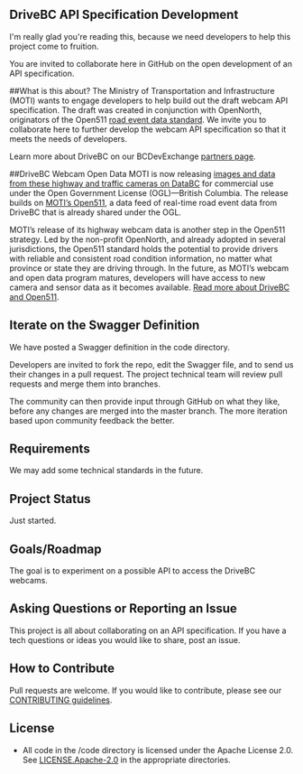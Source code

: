 
## DriveBC API Specification Development


I'm really glad you're reading this, because we need developers to help this project come to fruition.

You are invited to collaborate here in GitHub on the open development of an API specification.
  
##What is this about?
The Ministry of Transportation and Infrastructure (MOTI) wants to engage developers to help build out the draft webcam API specification.
The draft was created in conjunction with OpenNorth, originators of the Open511 [road event data standard](http://www.open511.org/). 
We invite you to collaborate here to further develop the webcam API specification so that it meets the needs of developers.

Learn more about DriveBC on our BCDevExchange [partners page](https://bcdevexchange.org/programs/Open511-DriveBC). 

##DriveBC Webcam Open Data
MOTI is now releasing [images and data from these highway and traffic cameras on DataBC](https://catalogue.data.gov.bc.ca/dataset/bc-highway-cams) for commercial use under the Open Government License (OGL)—British Columbia. The release builds on [MOTI’s Open511](http://catalogue.data.gov.bc.ca/dataset/open511-drivebc-api), a data feed of real-time road event data from DriveBC that is already shared under the OGL.

MOTI’s release of its highway webcam data is another step in the Open511 strategy. Led by the non-profit OpenNorth, and already adopted in several jurisdictions, the Open511 standard holds the potential to provide drivers with reliable and consistent road condition information, no matter what province or state they are driving through.  In the future, as MOTI’s webcam and open data program matures, developers will have access to new camera and sensor data as it becomes available. [Read more about DriveBC and Open511](http://blog.data.gov.bc.ca/2015/10/the-road-to-innovation-is-drivebcs-open511/).

## Iterate on the Swagger Definition
We have posted a Swagger definition in the code directory.

Developers are invited to fork the repo, edit the Swagger file, and to send us their changes in a pull request.
The project technical team will review pull requests and merge them into branches. 

The community can then provide input through GitHub on what they like, before any changes are merged into the master branch.
The more iteration based upon community feedback the better.


## Requirements
We may add some technical standards in the future.

## Project Status
Just started.

## Goals/Roadmap
The goal is to experiment on a possible API to access the DriveBC webcams.

## Asking Questions or Reporting an Issue
This project is all about collaborating on an API specification. If you have a tech questions or ideas you would like to share, post an issue.


## How to Contribute
Pull requests are welcome. If you would like to contribute, please see our [CONTRIBUTING guidelines](https://github.com/bcgov/drivebc-webcam-api/blob/master/CONTRIBUTING.md).

## License

- All code in the /code directory is licensed under the Apache License 2.0. See [LICENSE.Apache-2.0](https://github.com/bcgov/drivebc-webcam-api/blob/master/Specs/LICENSE.Apache.2.0) in the appropriate directories.
